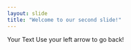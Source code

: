 ```yaml
---
layout: slide
title: "Welcome to our second slide!"
---
```

Your Text
Use your left arrow to go back!
